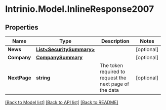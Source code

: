# Intrinio.Model.InlineResponse2007
## Properties

Name | Type | Description | Notes
------------ | ------------- | ------------- | -------------
**News** | [**List&lt;SecuritySummary&gt;**](SecuritySummary.md) |  | [optional] 
**Company** | [**CompanySummary**](CompanySummary.md) |  | [optional] 
**NextPage** | **string** | The token required to request the next page of the data | [optional] 

[[Back to Model list]](../README.md#documentation-for-models) [[Back to API list]](../README.md#documentation-for-api-endpoints) [[Back to README]](../README.md)

